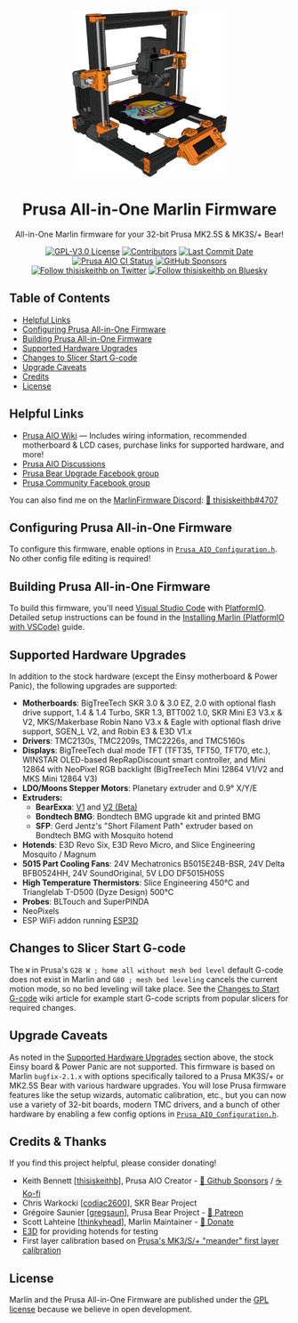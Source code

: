 <p align="center"><img src="buildroot/share/pixmaps/logo/Prusa_AIO_Black_Bear_Marlin.png" height="300" alt="Prusa Bear" /></p>

<h1 align="center">Prusa All-in-One Marlin Firmware</h1>
<p align="center">All-in-One Marlin firmware for your 32-bit Prusa MK2.5S & MK3S/+ Bear!</p>

<p align="center">
    <a href="/LICENSE"><img alt="GPL-V3.0 License" src="https://img.shields.io/github/license/thisiskeithb/prusaaio.svg"></a>
    <a href="https://github.com/thisiskeithb/PrusaAIO/graphs/contributors"><img alt="Contributors" src="https://img.shields.io/github/contributors/thisiskeithb/prusaaio.svg"></a>
    <a href="https://github.com/thisiskeithb/PrusaAIO/commits/prusa-aio-bugfix-2.1.x"><img alt="Last Commit Date" src="https://img.shields.io/github/last-commit/thisiskeithb/prusaaio/prusa-aio-bugfix-2.1.x"></a>
    <a href="https://github.com/thisiskeithb/PrusaAIO/actions"><img alt="Prusa AIO CI Status" src="https://github.com/thisiskeithb/PrusaAIO/actions/workflows/test-prusa-aio-build.yml/badge.svg"></a>
    <a href="https://github.com/sponsors/thisiskeithb"><img alt="GitHub Sponsors" src="https://img.shields.io/github/sponsors/thisiskeithb?logo=github%20sponsors&label=GitHub%20Sponsors&color=ea4aaa"></a>
    <br />
    <a href="https://twitter.com/thisiskeithb"><img alt="Follow thisiskeithb on Twitter" src="https://img.shields.io/twitter/url/https/twitter.com/thisiskeithb.svg?style=social&label=Follow%20%40thisiskeithb"></a>
    <a href="https://bsky.app/profile/thisiskeithb.bsky.social"><img alt="Follow thisiskeithb on Bluesky" src="https://img.shields.io/static/v1?label=&message=Follow @thisiskeithb&color=1185FE&logo=bluesky&logoColor=white"></a>
</p>

## Table of Contents

- [Helpful Links](#helpful-links)
- [Configuring Prusa All-in-One Firmware](#configuring-prusa-all-in-one-firmware)
- [Building Prusa All-in-One Firmware](#building-prusa-all-in-one-firmware)
- [Supported Hardware Upgrades](#supported-hardware-upgrades)
- [Changes to Slicer Start G-code](#changes-to-slicer-start-g-code)
- [Upgrade Caveats](#upgrade-caveats)
- [Credits](#credits)
- [License](#license)

## Helpful Links

 - [Prusa AIO Wiki](//github.com/thisiskeithb/PrusaAIO/wiki/) &mdash; Includes wiring information, recommended motherboard & LCD cases, purchase links for supported hardware, and more!
 - [Prusa AIO Discussions](//github.com/thisiskeithb/PrusaAIO/discussions)
 - [Prusa Bear Upgrade Facebook group](//facebook.com/groups/prusabearupgrade/)
 - [Prusa Community Facebook group](//facebook.com/groups/675831176090951/)

 You can also find me on the [MarlinFirmware Discord](//discord.com/servers/marlin-firmware-461605380783472640): [💬 thisiskeithb#4707](//discordapp.com/users/602976310805135370)

## Configuring Prusa All-in-One Firmware

To configure this firmware, enable options in [`Prusa_AIO_Configuration.h`](Marlin/Prusa_AIO_Configuration.h). No other config file editing is required!

## Building Prusa All-in-One Firmware

To build this firmware, you'll need [Visual Studio Code](//code.visualstudio.com/) with [PlatformIO](//docs.platformio.org/en/latest/integration/ide/vscode.html#platformio-ide-for-vscode). Detailed setup instructions can be found in the [Installing Marlin (PlatformIO with VSCode)](//marlinfw.org/docs/basics/install_platformio_vscode.html) guide.

## Supported Hardware Upgrades

In addition to the stock hardware (except the Einsy motherboard & Power Panic), the following upgrades are supported:

- **Motherboards**: BigTreeTech SKR 3.0 & 3.0 EZ, 2.0 with optional flash drive support, 1.4 & 1.4 Turbo, SKR 1.3, BTT002 1.0, SKR Mini E3 V3.x & V2, MKS/Makerbase Robin Nano V3.x & Eagle with optional flash drive support, SGEN_L V2, and Robin E3 & E3D V1.x
- **Drivers**: TMC2130s, TMC2209s, TMC2226s, and TMC5160s
- **Displays**: BigTreeTech dual mode TFT (TFT35, TFT50, TFT70, etc.), WINSTAR OLED-based RepRapDiscount smart controller, and Mini 12864 with NeoPixel RGB backlight (BigTreeTech Mini 12864 V1/V2 and MKS Mini 12864 V3)
- **LDO/Moons Stepper Motors**: Planetary extruder and 0.9° X/Y/E
- **Extruders:**
  - **BearExxa**: [V1](//github.com/gregsaun/bear_extruder_and_x_axis/) and [V2 (Beta)](//github.com/gregsaun/BearExxa-V2)
  - **Bondtech BMG**: Bondtech BMG upgrade kit and printed BMG
  - **SFP**: Gerd Jentz's "Short Filament Path" extruder based on Bondtech BMG with Mosquito hotend
- **Hotends**: E3D Revo Six, E3D Revo Micro, and Slice Engineering Mosquito / Magnum
- **5015 Part Cooling Fans**: 24V Mechatronics B5015E24B-BSR, 24V Delta BFB0524HH, 24V SoundOriginal, 5V LDO DF5015H05S
- **High Temperature Thermistors**: Slice Engineering 450°C and Trianglelab T-D500 (Dyze Design) 500°C
- **Probes**: BLTouch and SuperPINDA
- NeoPixels
- ESP WiFi addon running [ESP3D](//github.com/luc-github/ESP3D)

## Changes to Slicer Start G-code

The `W` in Prusa's `G28 W ; home all without mesh bed level` default G-code does not exist in Marlin and `G80 ; mesh bed leveling` cancels the current motion mode, so no bed leveling will take place. See the [Changes to Start G-code](//github.com/thisiskeithb/PrusaAIO/wiki/Slicer-G%E2%80%90Code-Notes) wiki article for example start G-code scripts from popular slicers for required changes.

## Upgrade Caveats

As noted in the [Supported Hardware Upgrades](#supported-hardware-upgrades) section above, the stock Einsy board & Power Panic are not supported. This firmware is based on Marlin `bugfix-2.1.x` with options specifically tailored to a Prusa MK3S/+ or MK2.5S Bear with various hardware upgrades. You will lose Prusa firmware features like the setup wizards, automatic calibration, etc., but you can now use a variety of 32-bit boards, modern TMC drivers, and a bunch of other hardware by enabling a few config options in [`Prusa_AIO_Configuration.h`](Marlin/Prusa_AIO_Configuration.h).

## Credits & Thanks

If you find this project helpful, please consider donating!

 - Keith Bennett [[thisiskeithb](//github.com/thisiskeithb)], Prusa AIO Creator - [💸 Github Sponsors](//github.com/sponsors/thisiskeithb) / [☕ Ko-fi](//ko-fi.com/thisiskeithb)
 - Chris Warkocki [[codiac2600](//github.com/codiac2600/)], SKR Bear Project
 - Grégoire Saunier [[gregsaun](//github.com/gregsaun)], Prusa Bear Project - [💸 Patreon](//patreon.com/gregsaun)
 - Scott Lahteine [[thinkyhead](//github.com/thinkyhead)], Marlin Maintainer - [💸 Donate](//www.thinkyhead.com/donate-to-marlin)
 - [E3D](https://e3d-online.com/) for providing hotends for testing
 - First layer calibration based on [Prusa's MK3/S/+ "meander" first layer calibration](//github.com/prusa3d/Prusa-Firmware/blob/MK3/Firmware/first_lay_cal.cpp)

## License

Marlin and the Prusa All-in-One Firmware are published under the [GPL license](/LICENSE) because we believe in open development.
